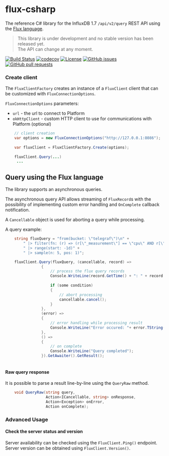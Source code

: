 # flux-csharp

The reference C# library for the InfluxDB 1.7 `/api/v2/query` REST API using the [Flux language](https://github.com/influxdata/flux/blob/master/docs/SPEC.md). 



> This library is under development and no stable version has been released yet.  
> The API can change at any moment.

[![Build Status](https://travis-ci.org/bonitoo-io/flux-csharp.svg?branch=master)](https://travis-ci.org/bonitoo-io/flux-csharp)
[![codecov](https://codecov.io/gh/bonitoo-io/flux-csharp/branch/master/graph/badge.svg)](https://codecov.io/gh/bonitoo-io/flux-csharp)
[![License](https://img.shields.io/github/license/bonitoo-io/flux-csharp.svg)](https://github.com/bonitoo-io/flux-csharp/blob/master/LICENSE)
[![GitHub issues](https://img.shields.io/github/issues-raw/bonitoo-io/flux-csharp.svg)](https://github.com/bonitoo-io/flux-csharp/issues)
[![GitHub pull requests](https://img.shields.io/github/issues-pr-raw/bonitoo-io/flux-csharp.svg)](https://github.com/bonitoo-io/flux-csharp/pulls)

### Create client

The `FluxClientFactory` creates an instance of a `FluxClient` client that can be customized with `FluxConnectionOptions`.

`FluxConnectionOptions` parameters:
 
- `url` -  the url to connect to Platform
- `okHttpClient` - custom HTTP client to use for communications with Platform (optional)

```java
    // client creation
    var options = new FluxConnectionOptions("http://127.0.0.1:8086");
    
    var fluxClient = FluxClientFactory.Create(options);
    
    fluxClient.Query(...)
     ...
```

## Query using the Flux language

The library supports an asynchronous queries. 

The asynchronous query API allows streaming of `FluxRecord`s with the possibility of implementing custom
error handling and `OnComplete` callback notification. 

A `Cancellable` object is used for aborting a query while processing. 

A query example:   

```c#
    string fluxQuery = "from(bucket: \"telegraf\")\n" +
        " |> filter(fn: (r) => (r[\"_measurement\"] == \"cpu\" AND r[\"_field\"] == \"usage_system\"))" +
        " |> range(start: -1d)" +
        " |> sample(n: 5, pos: 1)";

    fluxClient.Query(fluxQuery, (cancellable, record) =>
                {
                    // process the flux query records
                    Console.WriteLine(record.GetTime() + ": " + record.GetValue());
                    
                    if (some condition) 
                    {
                        // abort processing
                        cancellable.cancel();
                    }
                },
                (error) =>
                {
                    // error handling while processing result
                    Console.WriteLine("Error occured: "+ error.TString());
                }, 
                () =>
                {
                    // on complete
                    Console.WriteLine("Query completed");
                }).GetAwaiter().GetResult();
                
```

#### Raw query response

It is possible to parse a result line-by-line using the `QueryRaw` method.  

```c#
    void QueryRaw(string query,
                  Action<ICancellable, string> onResponse,
                  Action<Exception> onError,
                  Action onComplete);

```

### Advanced Usage

#### Check the server status and version

Server availability can be checked using the `FluxClient.Ping()` endpoint.  Server version can be obtained using `FluxClient.Version()`.
 

